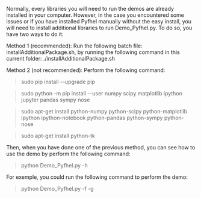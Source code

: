 Normally, every libraries you will need to run the demos are already installed in your computer.
However, in the case you encountered some issues or if you have installed Pyfhel manually without the easy install, you will need to install additional libraries to run Demo_Pyfhel.py.
To do so, you have two ways to do it:

Method 1 (recommended):
Run the following batch file: installAdditionalPackage.sh, by running the following command in this current folder:
./installAdditionalPackage.sh


Method 2 (not recommended):
Perform the following command:
  >sudo pip install --upgrade pip

  >sudo python -m pip install --user numpy scipy matplotlib ipython jupyter pandas sympy nose

  >sudo apt-get install python-numpy python-scipy python-matplotlib ipython ipython-notebook python-pandas python-sympy python-nose

  >sudo apt-get install python-tk
  
Then, when you have done one of the previous method, you can see how to use the demo by perform the following command:
  >python Demo_Pyfhel.py -h
  
For exemple, you could run the following command to perform the demo:
  >python Demo_Pyfhel.py -f -g
  
